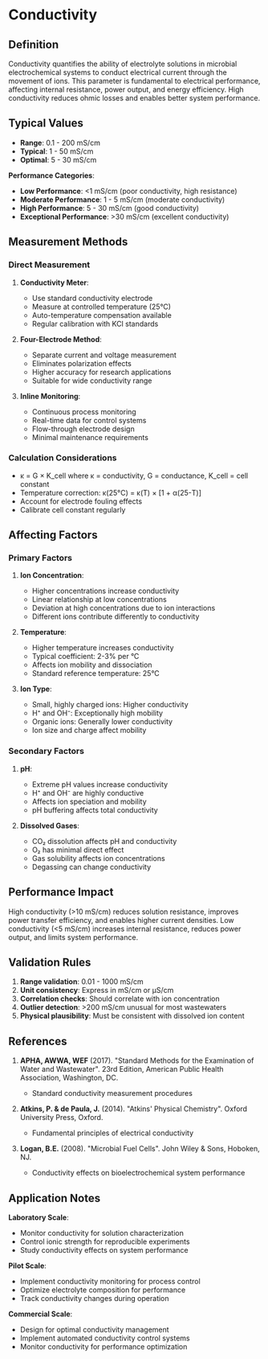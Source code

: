 <!--
Parameter ID: conductivity
Category: chemical
Generated: 2025-01-16T12:34:00.000Z
-->

# Conductivity

## Definition

Conductivity quantifies the ability of electrolyte solutions in microbial
electrochemical systems to conduct electrical current through the movement of
ions. This parameter is fundamental to electrical performance, affecting
internal resistance, power output, and energy efficiency. High conductivity
reduces ohmic losses and enables better system performance.

## Typical Values

- **Range**: 0.1 - 200 mS/cm
- **Typical**: 1 - 50 mS/cm
- **Optimal**: 5 - 30 mS/cm

**Performance Categories**:

- **Low Performance**: <1 mS/cm (poor conductivity, high resistance)
- **Moderate Performance**: 1 - 5 mS/cm (moderate conductivity)
- **High Performance**: 5 - 30 mS/cm (good conductivity)
- **Exceptional Performance**: >30 mS/cm (excellent conductivity)

## Measurement Methods

### Direct Measurement

1. **Conductivity Meter**:

   - Use standard conductivity electrode
   - Measure at controlled temperature (25°C)
   - Auto-temperature compensation available
   - Regular calibration with KCl standards

2. **Four-Electrode Method**:

   - Separate current and voltage measurement
   - Eliminates polarization effects
   - Higher accuracy for research applications
   - Suitable for wide conductivity range

3. **Inline Monitoring**:
   - Continuous process monitoring
   - Real-time data for control systems
   - Flow-through electrode design
   - Minimal maintenance requirements

### Calculation Considerations

- κ = G × K_cell where κ = conductivity, G = conductance, K_cell = cell constant
- Temperature correction: κ(25°C) = κ(T) × [1 + α(25-T)]
- Account for electrode fouling effects
- Calibrate cell constant regularly

## Affecting Factors

### Primary Factors

1. **Ion Concentration**:

   - Higher concentrations increase conductivity
   - Linear relationship at low concentrations
   - Deviation at high concentrations due to ion interactions
   - Different ions contribute differently to conductivity

2. **Temperature**:

   - Higher temperature increases conductivity
   - Typical coefficient: 2-3% per °C
   - Affects ion mobility and dissociation
   - Standard reference temperature: 25°C

3. **Ion Type**:
   - Small, highly charged ions: Higher conductivity
   - H⁺ and OH⁻: Exceptionally high mobility
   - Organic ions: Generally lower conductivity
   - Ion size and charge affect mobility

### Secondary Factors

1. **pH**:

   - Extreme pH values increase conductivity
   - H⁺ and OH⁻ are highly conductive
   - Affects ion speciation and mobility
   - pH buffering affects total conductivity

2. **Dissolved Gases**:
   - CO₂ dissolution affects pH and conductivity
   - O₂ has minimal direct effect
   - Gas solubility affects ion concentrations
   - Degassing can change conductivity

## Performance Impact

High conductivity (>10 mS/cm) reduces solution resistance, improves power
transfer efficiency, and enables higher current densities. Low conductivity (<5
mS/cm) increases internal resistance, reduces power output, and limits system
performance.

## Validation Rules

1. **Range validation**: 0.01 - 1000 mS/cm
2. **Unit consistency**: Express in mS/cm or μS/cm
3. **Correlation checks**: Should correlate with ion concentration
4. **Outlier detection**: >200 mS/cm unusual for most wastewaters
5. **Physical plausibility**: Must be consistent with dissolved ion content

## References

1. **APHA, AWWA, WEF** (2017). "Standard Methods for the Examination of Water
   and Wastewater". 23rd Edition, American Public Health Association,
   Washington, DC.

   - Standard conductivity measurement procedures

2. **Atkins, P. & de Paula, J.** (2014). "Atkins' Physical Chemistry". Oxford
   University Press, Oxford.

   - Fundamental principles of electrical conductivity

3. **Logan, B.E.** (2008). "Microbial Fuel Cells". John Wiley & Sons, Hoboken,
   NJ.
   - Conductivity effects on bioelectrochemical system performance

## Application Notes

**Laboratory Scale**:

- Monitor conductivity for solution characterization
- Control ionic strength for reproducible experiments
- Study conductivity effects on system performance

**Pilot Scale**:

- Implement conductivity monitoring for process control
- Optimize electrolyte composition for performance
- Track conductivity changes during operation

**Commercial Scale**:

- Design for optimal conductivity management
- Implement automated conductivity control systems
- Monitor conductivity for performance optimization
